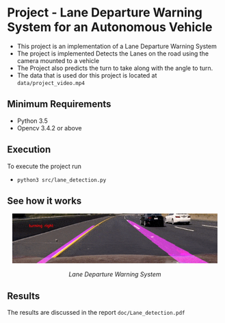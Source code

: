 # Project - Lane Departure Warning System for an Autonomous Vehicle

* This project is an implementation of a Lane Departure Warning System
* The project is implemented Detects the Lanes on the road using the camera mounted to a vehicle
* The Project also predicts the turn to take along with the angle to turn.
* The data that is used dor this project is located at `data/project_video.mp4`

## Minimum Requirements
* Python 3.5
* Opencv 3.4.2 or above

## Execution
To execute the project run
* `python3 src/lane_detection.py`

## See how it works

<p align="center">
<img src="images/late_detect.gif" alt="lane" width="480">
</p>
<p align="center">
<em>Lane Departure Warning System</em>
</p>


## Results
The results are discussed in the report `doc/Lane_detection.pdf`

